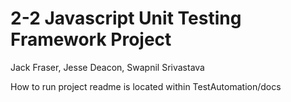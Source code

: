 # 2-2 Javascript Unit Testing Framework Project

Jack Fraser, Jesse Deacon, Swapnil Srivastava

How to run project readme is located within TestAutomation/docs